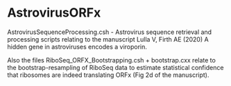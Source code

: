 # AstrovirusORFx

AstrovirusSequenceProcessing.csh - Astrovirus sequence retrieval and 
processing scripts relating to the manuscript Lulla V, Firth AE (2020) 
A hidden gene in astroviruses encodes a viroporin.

Also the files RiboSeq_ORFX_Bootstrapping.csh + bootstrap.cxx relate to the
bootstrap-resampling of RiboSeq data to estimate statistical confidence that
ribosomes are indeed translating ORFx (Fig 2d of the manuscript).
